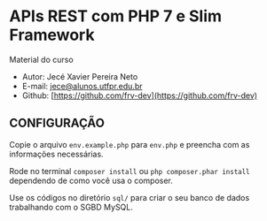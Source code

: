 # APIs REST com PHP 7 e Slim Framework

Material do curso

* Autor: Jecé Xavier Pereira Neto
* E-mail: jece@alunos.utfpr.edu.br
* Github: [https://github.com/frv-dev](https://github.com/frv-dev)

## CONFIGURAÇÃO

Copie o arquivo `env.example.php` para `env.php` e preencha com as informações necessárias.

Rode no terminal `composer install` ou `php composer.phar install` dependendo de como você usa o composer.

Use os códigos no diretório `sql/` para criar o seu banco de dados trabalhando com o SGBD MySQL.
